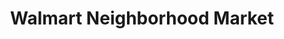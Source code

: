 ---
title: "Walmart Neighborhood Market"
url: /greensboro/walmart-neighborhood-market-west-friendly-avenue/
shop: Supermarkt
---